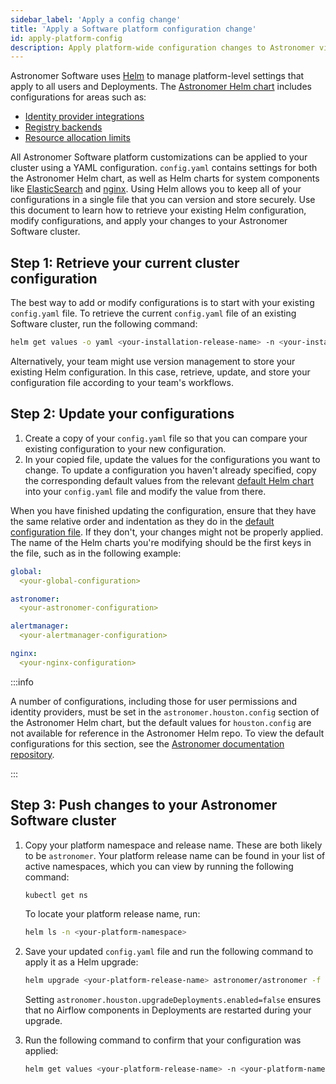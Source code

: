 ```yaml
---
sidebar_label: 'Apply a config change'
title: 'Apply a Software platform configuration change'
id: apply-platform-config
description: Apply platform-wide configuration changes to Astronomer via Helm.
---
```


Astronomer Software uses [Helm](https://helm.sh/) to manage platform-level settings that apply to all users and Deployments. The [Astronomer Helm chart](https://github.com/astronomer/astronomer/blob/master/values.yaml) includes configurations for areas such as:

- [Identity provider integrations](integrate-auth-system.md)
- [Registry backends](registry-backend.md)
- [Resource allocation limits](configure-platform-resources.md)

All Astronomer Software platform customizations can be applied to your cluster using a YAML configuration. `config.yaml` contains settings for both the Astronomer Helm chart, as well as Helm charts for system components like [ElasticSearch](https://github.com/astronomer/astronomer/blob/master/charts/elasticsearch/values.yaml) and [nginx](https://github.com/astronomer/astronomer/blob/master/charts/nginx/values.yaml). Using Helm allows you to keep all of your configurations in a single file that you can version and store securely. Use this document to learn how to retrieve your existing Helm configuration, modify configurations, and apply your changes to your Astronomer Software cluster.

## Step 1: Retrieve your current cluster configuration

The best way to add or modify configurations is to start with your existing `config.yaml` file. To retrieve the current `config.yaml` file of an existing Software cluster, run the following command:

```sh
helm get values -o yaml <your-installation-release-name> -n <your-installation-namespace> > config.yaml
```

Alternatively, your team might use version management to store your existing Helm configuration. In this case, retrieve, update, and store your configuration file according to your team's workflows.

## Step 2: Update your configurations

<!--- Version-specific -->

1. Create a copy of your `config.yaml` file so that you can compare your existing configuration to your new configuration. 
2. In your copied file, update the values for the configurations you want to change. To update a configuration you haven't already specified, copy the corresponding default values from the relevant [default Helm chart](https://github.com/astronomer/astronomer/tree/master/charts) into your `config.yaml` file and modify the value from there.

When you have finished updating the configuration, ensure that they have the same relative order and indentation as they do in the [default configuration file](https://github.com/astronomer/astronomer/blob/master/values.yaml). If they don't, your changes might not be properly applied. The name of the Helm charts you're modifying should be the first keys in the file, such as in the following example:
 
```yaml
global:
  <your-global-configuration>

astronomer:
  <your-astronomer-configuration>

alertmanager:
  <your-alertmanager-configuration>

nginx:
  <your-nginx-configuration>
```

:::info 

A number of configurations, including those for user permissions and identity providers, must be set in the `astronomer.houston.config` section of the Astronomer Helm chart, but the default values for `houston.config` are not available for reference in the Astronomer Helm repo. To view the default configurations for this section, see the [Astronomer documentation repository](https://github.com/astronomer/docs/blob/main/software_configs/0.33/default.yaml).

:::

## Step 3: Push changes to your Astronomer Software cluster

1. Copy your platform namespace and release name. These are both likely to be `astronomer`. Your platform release name can be found in your list of active namespaces, which you can view by running the following command:

    ```sh
    kubectl get ns
    ```

    To locate your platform release name, run:

    ```sh
    helm ls -n <your-platform-namespace>
    ```

2. Save your updated `config.yaml` file and run the following command to apply it as a Helm upgrade:

    ```sh
    helm upgrade <your-platform-release-name> astronomer/astronomer -f <your-updated-config-yaml-file> -n <your-platform-namespace> --set astronomer.houston.upgradeDeployments.enabled=false
    ```

    Setting `astronomer.houston.upgradeDeployments.enabled=false` ensures that no Airflow components in Deployments are restarted during your upgrade.

3. Run the following command to confirm that your configuration was applied:

    ```sh
    helm get values <your-platform-release-name> -n <your-platform-namespace>
    ```
